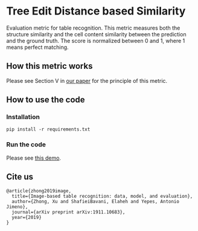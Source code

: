 # Tree Edit Distance based Similarity

Evaluation metric for table recognition. This metric measures both the structure similarity and the cell content similarity between the prediction and the ground truth. The score is normalized between 0 and 1, where 1 means perfect matching.

## How this metric works

Please see Section V in [our paper](https://arxiv.org/abs/1911.10683) for the principle of this metric.

## How to use the code

### Installation

`pip install -r requirements.txt`

### Run the code

Please see [this demo](demo.ipynb).

## Cite us

```
@article{zhong2019image,
  title={Image-based table recognition: data, model, and evaluation},
  author={Zhong, Xu and ShafieiBavani, Elaheh and Yepes, Antonio Jimeno},
  journal={arXiv preprint arXiv:1911.10683},
  year={2019}
}
```
